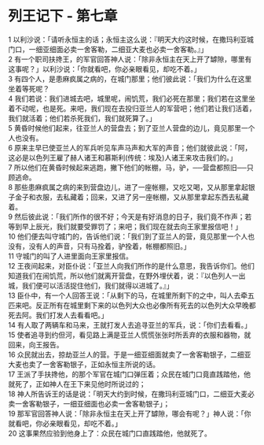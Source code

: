 # 列王记下 - 第七章
  
 1 以利沙说：「请听永恒主的话；永恒主这么说：『明天大约这时候，在撒玛利亚城门口，一细亚细面必卖一舍客勒，二细亚大麦也必卖一舍客勒。』」  
 2 有一个职司扶搀王，的军官回答神人说：「除非永恒主在天上开了罅隙，哪里有这事呢？」以利沙说：「你就看吧，你必亲眼看见，却吃不着。」  
 3 有四个人，是患麻疯属之病的，在城门那里；他们彼此说：「我们为什么在这里坐着等死呢？  
 4 我们若说：我们进城去吧，城里呢，闹饥荒，我们必死在那里；我们若在这里坐着不动呢，也是死。来吧，我们现在去投归亚兰人的军营吧；他们若让我们活着，我们就活着；他们若杀死我们，我们就死算了。」  
 5 黄昏时候他们起来，往亚兰人的营盘去；到了亚兰人营盘的边儿，竟见那里一个人也没有。  
 6 原来主早已使亚兰人的军兵听见车声马声和大军的声音；他们就彼此说：「阿，这必是以色列王雇了赫人诸王和慕斯利(传统：埃及)人诸王来攻击我们的。」  
 7 所以他们在黄昏时候起来逃跑，撇下他们的帐棚，马，驴，──营盘都照旧──只顾逃命。  
 8 那些患麻疯属之病的来到营盘边儿，进了一座帐棚，又吃又喝，又从那里拿起银子金子和衣服，去私藏着；回来，又进了另一座帐棚，又从那里拿起东西去私藏着。  
 9 然后彼此说：「我们所作的很不好；今天是有好消息的日子，我们竟不作声；若等到早上辰光，我们就要受罪罚了；来吧；我们现在就去向王家里报信吧！」  
 10 他们便去叫守城门的，告诉他们说：「我们到了亚兰人的营，竟见那里一个人也没有，没有人的声音，只有马拴着，驴拴着，帐棚都照旧。」  
 11 守城门的叫了人进里面向王家里报信。  
 12 王夜间起来，对臣仆说：「亚兰人向我们所作的是什么意思，我告诉你们。他们知道我们在闹饥荒，所以他们就离开营盘，在野外埋伏着，说：『以色列人一出城，我们便可以活活捉住他们，我们就得以进城了。』」  
 13 臣仆中，有一个人回答王说：「从剩下的马，在城里所剩下的之中，叫人去牵五匹来吧。反正所有在城里剩下来的以色列大众也必像所有死去的以色列大众早晚都死去阿。我们打发人去看看吧。」  
 14 有人取了两辆车和马来，王就打发人去追寻亚兰的军兵，说：「你们去看看。」  
 15 使者追寻到约但河，看见路上满是亚兰人慌慌张张时所丢弃的衣服和器物，就回来，向王报告。  
 16 众民就出去，掠劫亚兰人的营。于是一细亚细面就卖了一舍客勒银子，二细亚大麦也卖了一舍客勒银子，正如永恒主所说的话。  
 17 王派了手扶搀他，的那个军官在城门口弹压着；众民在城门口竟直践踏他，他就死了，正如神人在王下来见他时所说过的；  
 18 神人所告诉王的话是说：「明天大约到时候，在撒玛利亚城门口，二细亚大麦必卖一舍客勒银子，一细亚细面也必卖一舍客勒银子」；  
 19 那军官回答神人说：「除非永恒主在天上开了罅隙，哪会有呢？」神人说：「你就看吧，你必亲眼看见，却吃不着。」  
 20 这事果然应验到他身上了：众民在城门口直践踏他，他就死了。